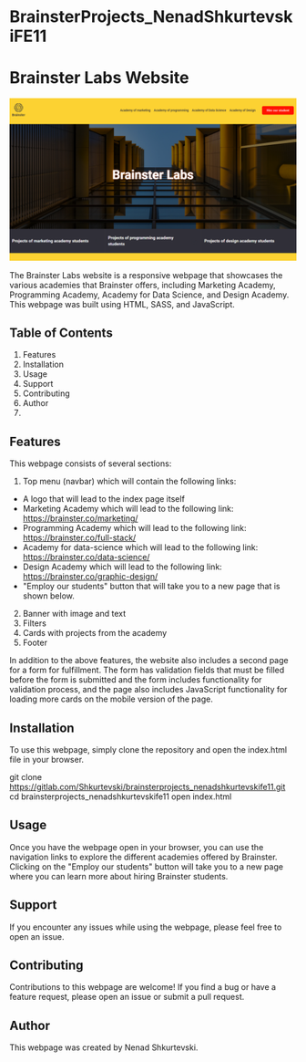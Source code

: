 # BrainsterProjects_NenadShkurtevskiFE11

# Brainster Labs Website

<img src="./images/brainster-labs.png">

The Brainster Labs website is a responsive webpage that showcases the various academies that Brainster offers, including Marketing Academy, Programming Academy, Academy for Data Science, and Design Academy. This webpage was built using HTML, SASS, and JavaScript.

## Table of Contents

1. Features
2. Installation
3. Usage
4. Support
5. Contributing
6. Author
7.

## Features

This webpage consists of several sections:

1. Top menu (navbar) which will contain the following links:

- A logo that will lead to the index page itself
- Marketing Academy which will lead to the following link: https://brainster.co/marketing/
- Programming Academy which will lead to the following link: https://brainster.co/full-stack/
- Academy for data-science which will lead to the following link: https://brainster.co/data-science/
- Design Academy which will lead to the following link: https://brainster.co/graphic-design/
- "Employ our students" button that will take you to a new page that is shown below.

2. Banner with image and text
3. Filters
4. Cards with projects from the academy
5. Footer

In addition to the above features, the website also includes a second page for a form for fulfillment. The form has validation fields that must be filled before the form is submitted and the form includes functionality for validation process, and the page also includes JavaScript functionality for loading more cards on the mobile version of the page.

## Installation

To use this webpage, simply clone the repository and open the index.html file in your browser.

git clone https://gitlab.com/Shkurtevski/brainsterprojects_nenadshkurtevskife11.git
cd brainsterprojects_nenadshkurtevskife11
open index.html

## Usage

Once you have the webpage open in your browser, you can use the navigation links to explore the different academies offered by Brainster. Clicking on the "Employ our students" button will take you to a new page where you can learn more about hiring Brainster students.

## Support

If you encounter any issues while using the webpage, please feel free to open an issue.

## Contributing

Contributions to this webpage are welcome! If you find a bug or have a feature request, please open an issue or submit a pull request.

## Author

This webpage was created by Nenad Shkurtevski.
